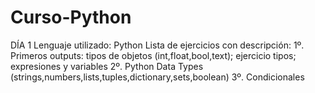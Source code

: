 # Curso-Python
DÍA 1
Lenguaje utilizado: Python
Lista de ejercicios con descripción:
  1º. Primeros outputs: tipos de objetos (int,float,bool,text); ejercicio tipos; expresiones y variables
  2º. Python Data Types (strings,numbers,lists,tuples,dictionary,sets,boolean)
  3º. Condicionales
